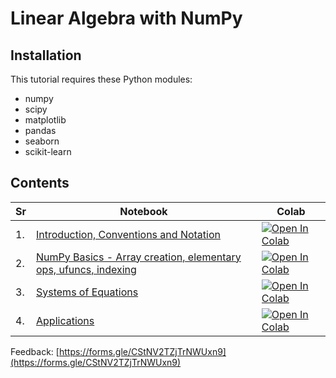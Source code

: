 # Linear Algebra with NumPy

## Installation

This tutorial requires these Python modules:
* numpy
* scipy
* matplotlib
* pandas
* seaborn
* scikit-learn

## Contents
| Sr | Notebook | Colab |
| -- | -------- | ----- |
| 1. | [Introduction, Conventions and Notation](01_intro.ipynb) | [![Open In Colab](https://colab.research.google.com/assets/colab-badge.svg)](https://colab.research.google.com/github/jaidevd/linalg-numpy/blob/master/01_intro.ipynb) |
| 2. | [NumPy Basics - Array creation, elementary ops, ufuncs, indexing](02_numpy_basics.ipynb) | [![Open In Colab](https://colab.research.google.com/assets/colab-badge.svg)](https://colab.research.google.com/github/jaidevd/linalg-numpy/blob/master/02_numpy_basics.ipynb) | 
| 3. | [Systems of Equations](03_linear_systems.ipynb) | [![Open In Colab](https://colab.research.google.com/assets/colab-badge.svg)](https://colab.research.google.com/github/jaidevd/linalg-numpy/blob/master/03_linear_systems.ipynb) |
| 4. | [Applications](04_applications.ipynb) | [![Open In Colab](https://colab.research.google.com/assets/colab-badge.svg)](https://colab.research.google.com/github/jaidevd/linalg-numpy/blob/master/04_applications.ipynb) |


Feedback: [https://forms.gle/CStNV2TZjTrNWUxn9](https://forms.gle/CStNV2TZjTrNWUxn9)


